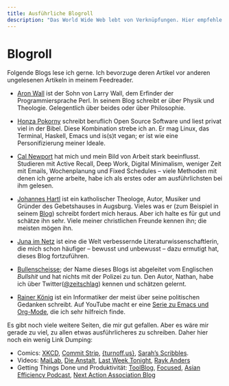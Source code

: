 ```yaml
---
title: Ausführliche Blogroll
description: "Das World Wide Web lebt von Verknüpfungen. Hier empfehle ich Blogs und Blogger."
---
```


# Blogroll

Folgende Blogs lese ich gerne. Ich bevorzuge deren Artikel vor anderen
ungelesenen Artikeln in meinem Feedreader.

* [Aron Wall][aron] ist der Sohn von Larry Wall, dem Erfinder der
  Programmiersprache Perl. In seinem Blog schreibt er über Physik und
  Theologie. Gelegentlich über beides oder über Philosophie.

* [Honza Pokorny][honza] schreibt beruflich Open Source Software und liest
  privat viel in der Bibel. Diese Kombination strebe ich an. Er mag
  Linux, das Terminal, Haskell, Emacs und is(s)t vegan; er ist wie
  eine Personifizierung meiner Ideale.

* [Cal Newport][] hat mich und mein Bild von Arbeit stark beeinflusst.
  Studieren mit Active Recall, Deep Work, Digital Minimalism, weniger
  Zeit mit Emails, Wochenplanung und Fixed Schedules – viele Methoden
  mit denen ich gerne arbeite, habe ich als erstes oder am
  ausführlichsten bei ihm gelesen.

* [Johannes Hartl][hartl] ist ein katholischer Theologe, Autor, Musiker
  und Gründer des Gebetshauses in Augsburg. Vieles was er (zum
  Beispiel in seinem [Blog][jhlog]) schreibt fordert mich heraus. Aber ich
  halte es für gut und schätze ihn sehr. Viele meiner christlichen
  Freunde kennen ihn; die meisten mögen ihn.

* [Juna im Netz][] ist eine die Welt verbessernde
  Literaturwissenschaftlerin, die mich schon häufiger – bewusst und
  unbewusst – dazu ermutigt hat, dieses Blog fortzuführen.

* [Bullenscheisse][]; der Name dieses Blogs ist abgeleitet vom
  Englischen *Bullshit* und hat nichts mit der Polizei zu tun. Den
  Autor, Nathan, habe ich über Twitter([@zeitschlag][]) kennen und
  schätzen gelernt.

* [Rainer König][] ist ein Informatiker der meist über seine
  politischen Gedanken schreibt. Auf YouTube macht er eine [Serie zu
  Emacs und Org-Mode][orgmodeTV], die ich sehr hilfreich finde.

[aron]: http://www.wall.org/~aron/blog/ "Undivided Looking – Blog von Aron Wall"
[honza]: https://honza.ca/ "Webseite von Honza Pokorny"
[cal newport]: http://www.calnewport.com/ "Webseite von Cal Newport"
[hartl]: https://johanneshartl.org/ "Webseite von Johannes Hartl"
[jhlog]: https://johanneshartl.org/blog/ "Blog von Johannes Hartl"
[Juna im Netz]: https://junaimnetz.de/ "Juna im Netz – Blog von Julia Schönborn"
[bullenscheisse]: https://bullenscheisse.de/ "Bullenscheisse – Blog von Nathan Mattes"
[@zeitschlag]: https://twitter.com/zeitschlag "Twitter-Account von Nathan Mattes"
[Rainer König]: http://koenig-haunstetten.de/ "Webseite von Rainer König"
[orgmodeTV]: https://www.youtube.com/playlist?list=PLVtKhBrRV_ZkPnBtt_TD1Cs9PJlU0IIdE
    "OrgMode YouTube-Playlist von Rainer König"

Es gibt noch viele weitere Seiten, die mir gut gefallen. Aber es wäre
mir gerade zu viel, zu allen etwas ausführlicheres zu schreiben. Daher
hier noch ein wenig Link Dumping:

* Comics: [XKCD](https://www.xkcd.com/), [Commit Strip](https://www.commitstrip.com/en/), [{turnoff.us}](https://www.turnoff.us/), [Sarah’s Scribbles](https://sarahcandersen.com/).
* Videos: [MaiLab](https://www.youtube.com/channel/UCyHDQ5C6z1NDmJ4g6SerW8g), [Die Anstalt](https://www.zdf.de/comedy/die-anstalt), [Last Week Tonight](https://www.youtube.com/user/LastWeekTonight), [Rayk Anders](https://www.youtube.com/user/RaykAnders)
* Getting Things Done und Produktivität: [ToolBlog](https://toolblog.de), [Focused](https://relay.fm/focused), [Asian Efficiency Podcast](http://www.asianefficiency.com/podcast/), [Next Action Association Blog](https://www.next-action.eu/category/blog/)

